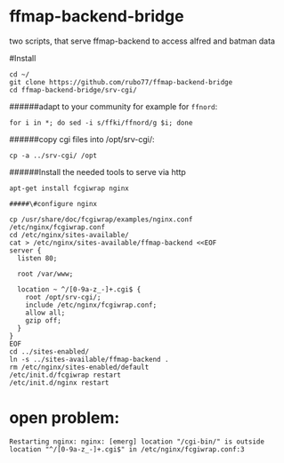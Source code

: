 # ffmap-backend-bridge
two scripts, that serve ffmap-backend to access alfred and batman data

#Install

    cd ~/
    git clone https://github.com/rubo77/ffmap-backend-bridge
    cd ffmap-backend-bridge/srv-cgi/

#####\#adapt to your community for example for `ffnord`:
    
    for i in *; do sed -i s/ffki/ffnord/g $i; done

#####\#copy cgi files into /opt/srv-cgi/:
    
    cp -a ../srv-cgi/ /opt

#####\#Install the needed tools to serve via http

```
apt-get install fcgiwrap nginx

#####\#configure nginx

cp /usr/share/doc/fcgiwrap/examples/nginx.conf /etc/nginx/fcgiwrap.conf
cd /etc/nginx/sites-available/
cat > /etc/nginx/sites-available/ffmap-backend <<EOF
server {
  listen 80;

  root /var/www;

  location ~ ^/[0-9a-z_-]+.cgi$ {
    root /opt/srv-cgi/;
    include /etc/nginx/fcgiwrap.conf;
    allow all;
    gzip off;
  }
}
EOF
cd ../sites-enabled/
ln -s ../sites-available/ffmap-backend .
rm /etc/nginx/sites-enabled/default
/etc/init.d/fcgiwrap restart
/etc/init.d/nginx restart
```
# open problem:
    
    Restarting nginx: nginx: [emerg] location "/cgi-bin/" is outside location "^/[0-9a-z_-]+.cgi$" in /etc/nginx/fcgiwrap.conf:3

